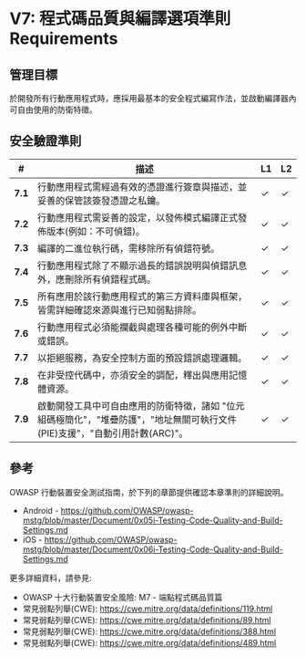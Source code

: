 # V7: 程式碼品質與編譯選項準則 Requirements

## 管理目標
於開發所有行動應用程式時，應採用最基本的安全程式編寫作法，並啟動編譯器內可自由使用的防衛特徵。


## 安全驗證準則

| # | 描述 | L1 | L2 |
| --- | --- | --- | --- |
| **7.1** | 行動應用程式需經過有效的憑證進行簽章與描述，並妥善的保管該簽發憑證之私鑰。| ✓ | ✓ |
| **7.2** | 行動應用程式需妥善的設定，以發佈模式編譯正式發佈版本(例如：不可偵錯)。| ✓ | ✓ |
| **7.3** | 編譯的二進位執行碼，需移除所有偵錯符號。| ✓ | ✓ |
| **7.4** | 行動應用程式除了不顯示過長的錯誤說明與偵錯訊息外，應刪除所有偵錯程式碼。| ✓ | ✓ |
| **7.5** | 所有應用於該行動應用程式的第三方資料庫與框架，皆需詳細確認來源與進行已知弱點排除。| ✓ | ✓ |
| **7.6** | 行動應用程式必須能攔截與處理各種可能的例外中斷或錯誤。| ✓ | ✓ |
| **7.7** | 以拒絕服務，為安全控制方面的預設錯誤處理邏輯。| ✓ | ✓ |
| **7.8** | 在非受控代碼中，亦須安全的調配，釋出與應用記憶體資源。| ✓ | ✓ |
| **7.9** | 啟動開發工具中可自由應用的防衛特徵，諸如 "位元組碼極簡化"，"堆疊防護"，"地址無關可執行文件(PIE)支援"，"自動引用計數(ARC)"。| ✓ | ✓ |

## 參考

OWASP 行動裝置安全測試指南，於下列的章節提供確認本章準則的詳細說明。

- Android - https://github.com/OWASP/owasp-mstg/blob/master/Document/0x05i-Testing-Code-Quality-and-Build-Settings.md
- iOS - https://github.com/OWASP/owasp-mstg/blob/master/Document/0x06i-Testing-Code-Quality-and-Build-Settings.md

更多詳細資料，請參見:

- OWASP 十大行動裝置安全風險:  M7 - 端點程式碼品質篇
- 常見弱點列舉(CWE): https://cwe.mitre.org/data/definitions/119.html
- 常見弱點列舉(CWE): https://cwe.mitre.org/data/definitions/89.html
- 常見弱點列舉(CWE): https://cwe.mitre.org/data/definitions/388.html
- 常見弱點列舉(CWE): https://cwe.mitre.org/data/definitions/489.html
